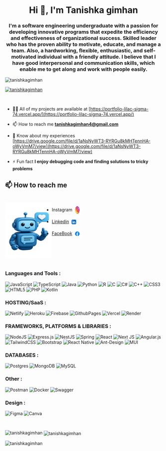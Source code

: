 <h1 align="center">Hi 👋, I'm Tanishka gimhan</h1>
<h3 align="center">I'm a software engineering undergraduate with a passion for developing innovative programs that expedite the efficiency and effectiveness of organizational success. Skilled leader who has the proven ability to motivate, educate, and manage a team. Also, a hardworking, flexible, enthusiastic, and self-motivated individual with a friendly attitude. I believe that I have good interpersonal and communication skills, which enable me to get along and work with people easily.</h3>

<p align="left"> <img src="https://komarev.com/ghpvc/?username=tanishkagimhan&label=Profile%20views&color=0e75b6&style=flat" alt="tanishkagimhan" /> </p>

<p align="left"> <a href="https://github.com/ryo-ma/github-profile-trophy"><img src="https://github-profile-trophy.vercel.app/?username=tanishkagimhan" alt="tanishkagimhan" /></a> </p>

<p align="left"> <a href="https://twitter.com/" target="blank"><img src="https://img.shields.io/twitter/follow/?logo=twitter&style=for-the-badge" alt="" /></a> </p>

- 👨‍💻 All of my projects are available at [https://portfolio-lilac-sigma-74.vercel.app/](https://portfolio-lilac-sigma-74.vercel.app/)

- 📫 How to reach me **tanishkagimhan4@gmail.com**

- 📄 Know about my experiences [https://drive.google.com/file/d/1aNsNyWT3-RYRGu8kMHTennHA-oWyVmM7/view](https://drive.google.com/file/d/1aNsNyWT3-RYRGu8kMHTennHA-oWyVmM7/view)

- ⚡ Fun fact **I enjoy debugging code and finding solutions to tricky problems**



## 📫 How to reach me
<br/>
<img align="left" width="150" height="180" src="https://github.com/Tanishkagimhan/Tanishkagimhan/blob/main/png/bot.png?raw=true">

- <a href="https://www.instagram.com/gimhantanishka?igsh=MXd4ZXB4aDNhenR4Mw%3D%3D&utm_source=qr" style = "text-decoration : none;">Instagram</a>   <img align="center" src="https://github.com/Tanishkagimhan/Tanishkagimhan/blob/main/png/png-clipart-instagram-logo-icon-others-text-photography-removebg-preview.png?raw=true" alt="" height="24" width="24" />

- <a href="https://www.linkedin.com/in/tanishkagimhan/">Linkedin</a>    <img align="center" src="https://github.com/Tanishkagimhan/Tanishkagimhan/blob/main/png/linkedin-logo-linkedin-symbol-linkedin-icon-free-free-vector-removebg-preview.png?raw=true" height="24" width="24"/>

- <a href="https://web.facebook.com/">FaceBook</a>    <img align="center" src="https://github.com/Tanishkagimhan/Tanishkagimhan/blob/main/png/facebook-logo-facebook-icon-transparent-free-png-removebg-preview.png?raw=true" alt="tanishkagimhan" height="24" width="24" />



<br/>
<br/>

<br/>
<br/>
<a><a/> 
<h3 align="left">Languages and Tools : </h3> 
    
![JavaScript](https://img.shields.io/badge/javascript-%23323330.svg?style=for-the-badge&logo=javascript&logoColor=%23F7DF1E) ![TypeScript](https://img.shields.io/badge/typescript-%23007ACC.svg?style=for-the-badge&logo=typescript&logoColor=white) ![Java](https://img.shields.io/badge/java-%23ED8B00.svg?style=for-the-badge&logo=java&logoColor=white) ![Python](https://img.shields.io/badge/python-3670A0?style=for-the-badge&logo=python&logoColor=ffdd54) ![R](https://img.shields.io/badge/r-%23276DC3.svg?style=for-the-badge&logo=r&logoColor=white) ![C](https://img.shields.io/badge/c-%2300599C.svg?style=for-the-badge&logo=c&logoColor=white) ![C#](https://img.shields.io/badge/c%23-%23239120.svg?style=for-the-badge&logo=c-sharp&logoColor=white) ![C++](https://img.shields.io/badge/c++-%2300599C.svg?style=for-the-badge&logo=c%2B%2B&logoColor=white) ![CSS3](https://img.shields.io/badge/css3-%231572B6.svg?style=for-the-badge&logo=css3&logoColor=white)  ![HTML5](https://img.shields.io/badge/html5-%23E34F26.svg?style=for-the-badge&logo=html5&logoColor=white) ![PHP](https://img.shields.io/badge/php-%23777BB4.svg?style=for-the-badge&logo=php&logoColor=white)   ![Kotlin](https://img.shields.io/badge/kotlin-%230095D5.svg?style=for-the-badge&logo=kotlin&logoColor=white)
    
<h3 align="left">HOSTING/SaaS : </h3> 
    
![Netlify](https://img.shields.io/badge/netlify-%23000000.svg?style=for-the-badge&logo=angularjs&logoColor=white) ![Heroku](https://img.shields.io/badge/heroku-%23430098.svg?style=for-the-badge&logo=heroku&logoColor=white) ![Firebase](https://img.shields.io/badge/firebase-%23039BE5.svg?style=for-the-badge&logo=firebase)  ![GithubPages](https://img.shields.io/badge/github%20pages-121013?style=for-the-badge&logo=github&logoColor=white) ![Vercel](https://img.shields.io/badge/vercel-%23000000.svg?style=for-the-badge&logo=vercel&logoColor=white) ![Render](https://img.shields.io/badge/Render-%46E3B7.svg?style=for-the-badge&logo=render&logoColor=white)

<h3 align="left">FRAMEWORKS, PLATFORMS & LIBRARIES : </h3> 

![NodeJS](https://img.shields.io/badge/node.js-6DA55F?style=for-the-badge&logo=node.js&logoColor=white) ![Express.js](https://img.shields.io/badge/express.js-%23404d59.svg?style=for-the-badge&logo=express&logoColor=%2361DAFB) ![NestJS](https://img.shields.io/badge/nestjs-%23E0234E.svg?style=for-the-badge&logo=nestjs&logoColor=white) ![Spring](https://img.shields.io/badge/spring-%236DB33F.svg?style=for-the-badge&logo=spring&logoColor=white) ![React](https://img.shields.io/badge/react-%2320232a.svg?style=for-the-badge&logo=react&logoColor=%2361DAFB) ![Next JS](https://img.shields.io/badge/Next-black?style=for-the-badge&logo=next.js&logoColor=white)  ![Angular.js](https://img.shields.io/badge/angular.js-%23E23237.svg?style=for-the-badge&logo=angularjs&logoColor=white)  ![TailwindCSS](https://img.shields.io/badge/tailwindcss-%2338B2AC.svg?style=for-the-badge&logo=tailwind-css&logoColor=white) ![Bootstrap](https://img.shields.io/badge/bootstrap-%23563D7C.svg?style=for-the-badge&logo=bootstrap&logoColor=white) ![React Native](https://img.shields.io/badge/react_native-%2320232a.svg?style=for-the-badge&logo=react&logoColor=%2361DAFB)  ![Ant-Design](https://img.shields.io/badge/-AntDesign-%230170FE?style=for-the-badge&logo=ant-design&logoColor=white) ![MUI](https://img.shields.io/badge/MUI-%230081CB.svg?style=for-the-badge&logo=mui&logoColor=white) 

<h3 align="left">DATABASES : </h3> 
    
![Postgres](https://img.shields.io/badge/postgres-%23316192.svg?style=for-the-badge&logo=postgresql&logoColor=white) ![MongoDB](https://img.shields.io/badge/MongoDB-%234ea94b.svg?style=for-the-badge&logo=mongodb&logoColor=white) ![MySQL](https://img.shields.io/badge/mysql-%2300f.svg?style=for-the-badge&logo=mysql&logoColor=white)

<h3 align="left">Other : </h3> 
    
![Postman](https://img.shields.io/badge/Postman-FF6C37?style=for-the-badge&logo=postman&logoColor=white) ![Docker](https://img.shields.io/badge/docker-%230db7ed.svg?style=for-the-badge&logo=docker&logoColor=white) ![Swagger](https://img.shields.io/badge/-Swagger-%23Clojure?style=for-the-badge&logo=swagger&logoColor=white)

<h3 align="left">Design : </h3> 
    
![Figma](https://img.shields.io/badge/figma-%23F24E1E.svg?style=for-the-badge&logo=figma&logoColor=white) ![Canva](https://img.shields.io/badge/Canva-%2300C4CC.svg?style=for-the-badge&logo=Canva&logoColor=white) 

</br>




<p><img align="left" src="https://github-readme-stats.vercel.app/api/top-langs?username=tanishkagimhan&show_icons=true&locale=en&layout=compact" alt="tanishkagimhan" /></p>

<p>&nbsp;<img align="center" src="https://github-readme-stats.vercel.app/api?username=tanishkagimhan&show_icons=true&locale=en" alt="tanishkagimhan" /></p>

<p><img align="center" src="https://github-readme-streak-stats.herokuapp.com/?user=tanishkagimhan&" alt="tanishkagimhan" /></p>

